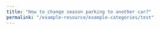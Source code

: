 ```yaml
---
title: "How to change season parking to another car?"
permalink: "/example-resource/example-categories/test"
---
```


